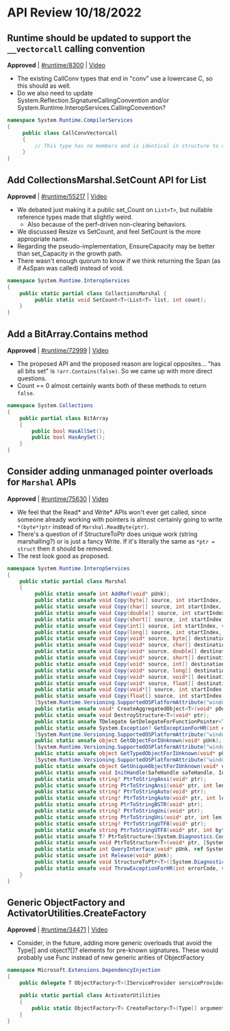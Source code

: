 # API Review 10/18/2022

## Runtime should be updated to support the `__vectorcall` calling convention

**Approved** | [#runtime/8300](https://github.com/dotnet/runtime/issues/8300#issuecomment-1282751028) | [Video](https://www.youtube.com/watch?v=--yp28cKQ_E&t=0h0m0s)

* The existing CallConv types that end in "conv" use a lowercase C, so this should as well.
* Do we also need to update System.Reflection.SignatureCallingConvention and/or System.Runtime.InteropServices.CallingConvention?

```C#
namespace System.Runtime.CompilerServices
{
     public class CallConvVectorcall
     {
         // This type has no members and is identical in structure to other `CallConv*` types
     }
}
```

## Add CollectionsMarshal.SetCount API for List<T>

**Approved** | [#runtime/55217](https://github.com/dotnet/runtime/issues/55217#issuecomment-1282783078) | [Video](https://www.youtube.com/watch?v=--yp28cKQ_E&t=0h12m52s)

* We debated just making it a public set_Count on `List<T>`, but nullable reference types made that slightly weird.
  * Also because of the perf-driven non-clearing behaviors.
* We discussed Resize vs SetCount, and feel SetCount is the more appropriate name.
* Regarding the pseudo-implementation, EnsureCapacity may be better than set_Capacity in the growth path.
* There wasn't enough quorum to know if we think returning the Span (as if AsSpan was called) instead of void.

```C#
namespace System.Runtime.InteropServices
{
    public static partial class CollectionsMarshal {
         public static void SetCount<T>(List<T> list, int count);
    }
}
```
## Add a BitArray.Contains method

**Approved** | [#runtime/72999](https://github.com/dotnet/runtime/issues/72999#issuecomment-1282827961) | [Video](https://www.youtube.com/watch?v=--yp28cKQ_E&t=0h40m37s)

* The proposed API and the proposed reason are logical opposites... "has all bits set" is `!arr.Contains(false)`.  So we came up with more direct questions.
* Count == 0 almost certainly wants both of these methods to return `false`.

```C#
namespace System.Collections
{
    public partial class BitArray
    {
        public bool HasAllSet();
        public bool HasAnySet();
    }
}
```
## Consider adding unmanaged pointer overloads for `Marshal` APIs

**Approved** | [#runtime/75630](https://github.com/dotnet/runtime/issues/75630#issuecomment-1282842504) | [Video](https://www.youtube.com/watch?v=--yp28cKQ_E&t=1h13m32s)

* We feel that the Read* and Write* APIs won't ever get called, since someone already working with pointers is almost certainly going to write `*(byte*)ptr` instead of `Marshal.ReadByte(ptr)`.
* There's a question of if StructureToPtr does unique work (string marshalling?) or is just a fancy Write.  If it's literally the same as `*ptr = struct` then it should be removed.
* The rest look good as proposed.

```C#
namespace System.Runtime.InteropServices
{
    public static partial class Marshal
    {
         public static unsafe int AddRef(void* pUnk);
         public static unsafe void Copy(byte[] source, int startIndex, void* destination, int length);
         public static unsafe void Copy(char[] source, int startIndex, void* destination, int length);
         public static unsafe void Copy(double[] source, int startIndex, void* destination, int length);
         public static unsafe void Copy(short[] source, int startIndex, void* destination, int length);
         public static unsafe void Copy(int[] source, int startIndex, void* destination, int length);
         public static unsafe void Copy(long[] source, int startIndex, void* destination, int length);
         public static unsafe void Copy(void* source, byte[] destination, int startIndex, int length);
         public static unsafe void Copy(void* source, char[] destination, int startIndex, int length);
         public static unsafe void Copy(void* source, double[] destination, int startIndex, int length);
         public static unsafe void Copy(void* source, short[] destination, int startIndex, int length);
         public static unsafe void Copy(void* source, int[] destination, int startIndex, int length);
         public static unsafe void Copy(void* source, long[] destination, int startIndex, int length);
         public static unsafe void Copy(void* source, void*[] destination, int startIndex, int length);
         public static unsafe void Copy(void* source, float[] destination, int startIndex, int length);
         public static unsafe void Copy(void*[] source, int startIndex, void* destination, int length);
         public static unsafe void Copy(float[] source, int startIndex, void* destination, int length);
         [System.Runtime.Versioning.SupportedOSPlatformAttribute("windows")]
         public static unsafe void* CreateAggregatedObject<T>(void* pOuter, T o) where T : notnull;
         public static unsafe void DestroyStructure<T>(void* ptr);
         public static unsafe TDelegate GetDelegateForFunctionPointer<TDelegate>(void* ptr);
         public static unsafe System.Exception? GetExceptionForHR(int errorCode, void* errorInfo);
         [System.Runtime.Versioning.SupportedOSPlatformAttribute("windows")]
         public static unsafe object GetObjectForIUnknown(void* pUnk);
         [System.Runtime.Versioning.SupportedOSPlatformAttribute("windows")]
         public static unsafe object GetTypedObjectForIUnknown(void* pUnk, System.Type t);
         [System.Runtime.Versioning.SupportedOSPlatformAttribute("windows")]
         public static unsafe object GetUniqueObjectForIUnknown(void* unknown);
         public static unsafe void InitHandle(SafeHandle safeHandle, IntPtr handle);
         public static unsafe string? PtrToStringAnsi(void* ptr);
         public static unsafe string PtrToStringAnsi(void* ptr, int len);
         public static unsafe string? PtrToStringAuto(void* ptr);
         public static unsafe string? PtrToStringAuto(void* ptr, int len);
         public static unsafe string PtrToStringBSTR(void* ptr);
         public static unsafe string? PtrToStringUni(void* ptr);
         public static unsafe string PtrToStringUni(void* ptr, int len);
         public static unsafe string? PtrToStringUTF8(void* ptr);
         public static unsafe string PtrToStringUTF8(void* ptr, int byteLen);
         public static unsafe T? PtrToStructure<[System.Diagnostics.CodeAnalysis.DynamicallyAccessedMembersAttribute(System.Diagnostics.CodeAnalysis.DynamicallyAccessedMemberTypes.NonPublicConstructors | System.Diagnostics.CodeAnalysis.DynamicallyAccessedMemberTypes.PublicConstructors)]T>(void* ptr);
         public static unsafe void PtrToStructure<T>(void* ptr, [System.Diagnostics.CodeAnalysis.DisallowNullAttribute] T structure);
         public static unsafe int QueryInterface(void* pUnk, ref System.Guid iid, out void* ppv);
         public static unsafe int Release(void* pUnk);
         public static unsafe void StructureToPtr<T>([System.Diagnostics.CodeAnalysis.DisallowNullAttribute] T structure, void* ptr, bool fDeleteOld);
         public static unsafe void ThrowExceptionForHR(int errorCode, void* errorInfo);
    }
}
```
## Generic ObjectFactory and ActivatorUtilities.CreateFactory

**Approved** | [#runtime/34471](https://github.com/dotnet/runtime/issues/34471#issuecomment-1282871195) | [Video](https://www.youtube.com/watch?v=--yp28cKQ_E&t=1h26m41s)

* Consider, in the future, adding more generic overloads that avoid the Type[] and object?[]? elements for pre-known signatures.  These would probably use Func instead of new generic arities of ObjectFactory

```C#
namespace Microsoft.Extensions.DependencyInjection
{
    public delegate T ObjectFactory<T>(IServiceProvider serviceProvider, object?[]? arguments);

    public static partial class ActivatorUtilities
    {
        public static ObjectFactory<T> CreateFactory<T>(Type[] argumentTypes) { throw null; }
    }
}
```
